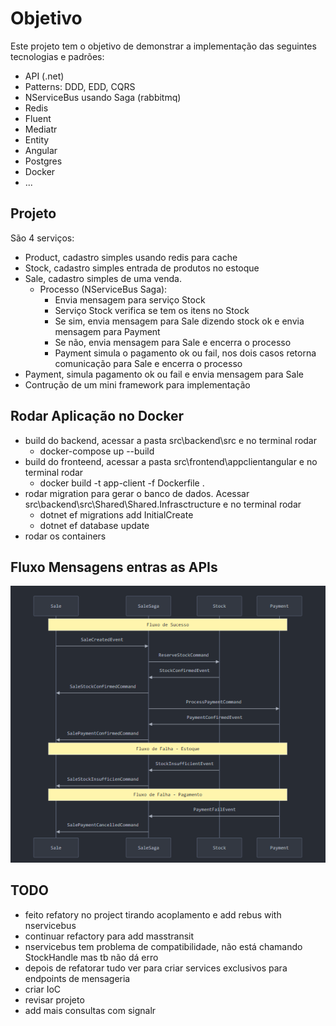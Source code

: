 # Objetivo

Este projeto tem o objetivo de demonstrar a implementação das seguintes tecnologias e padrões: 
- API (.net) 
- Patterns: DDD, EDD, CQRS
- NServiceBus usando Saga (rabbitmq)
- Redis
- Fluent
- Mediatr
- Entity
- Angular
- Postgres
- Docker
- ...

## Projeto

São 4 serviços:
- Product, cadastro simples usando redis para cache
- Stock, cadastro simples entrada de produtos no estoque
- Sale, cadastro simples de uma venda. 
    - Processo (NServiceBus Saga):
        - Envia mensagem para serviço Stock
        - Serviço Stock verifica se tem os itens no Stock
        - Se sim, envia mensagem para Sale dizendo stock ok e envia mensagem para Payment
        - Se não, envia mensagem para Sale e encerra o processo
        - Payment simula o pagamento ok ou fail, nos dois casos retorna comunicação para Sale e encerra o processo       
- Payment, simula pagamento ok ou fail e envia mensagem para Sale
- Contrução de um mini framework para implementação

## Rodar Aplicação no Docker

- build do backend, acessar a pasta src\backend\src e no terminal rodar
    - docker-compose up --build
- build do fronteend, acessar a pasta src\frontend\appclientangular e no terminal rodar
    - docker build -t app-client -f Dockerfile .
- rodar migration para gerar o banco de dados. Acessar src\backend\src\Shared\Shared.Infrasctructure e no terminal rodar
    - dotnet ef migrations add InitialCreate
    - dotnet ef database update
- rodar os containers

## Fluxo Mensagens entras as APIs

![alt text](image.png)

## TODO

- feito refatory no project tirando acoplamento e add rebus with nservicebus
- continuar refactory para add masstransit
- nservicebus tem problema de compatibilidade, não está chamando StockHandle mas tb não dá erro
- depois de refatorar tudo ver para criar services exclusivos para endpoints de mensageria
- criar IoC
- revisar projeto
- add mais consultas com signalr

